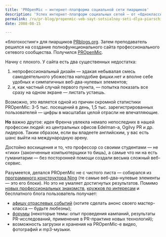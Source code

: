 ```yaml
---
title: 'PROpenMic — интернет-платформа социальной сети пиарщиков'
description: 'Успех интернет-платформ социальных сетей — от «Одноклассников» до Facebook-а — еще будоражит умы и не дает покоя. В каждой отрасли находится кто-нибудь, кто решает объединить и повести за собой коллег, направить в рабочее русло их энергию, которая сейчас все больше и повсеместно тратится на онлайн-болтовню в ущерб производству.'
permalink: /ru/pr-blog/propenmic-veb-sayt-sotsialnoy-seti-dlya-piarschikov
date: 2008-08-15

---
```


«блогохостинг» для пиарщиков <a href="https://prblogs.org/" target="_blank" rel="noopener noreferrer">PRblogs.org</a>. Затем преподаватель решился на создание полнофункционального сайта профессионального сетевого сообщества. Получился <a href="https://www.propenmic.org/" target="_blank" rel="noopener noreferrer">PROpenMic</a>.</p>
<p class="list-caption">Начну с плохого. У сайта есть два существенных недостатка:</p>
<ol>
<li>непрофессиональный дизайн — эдакая небывалая смесь самодеятельного убожества наподобие фишки.нет и вполне себе удобных и симпатичных веб-два-нулевых элементов;</li>
<li>и, как частный случай первого пункта, — попытка показать все сразу  на одном экране — листать устаешь.</li>
</ol>
<p>Возможно, это является одной из причин скромной статистики PROpenMic: 3-5 тыс. посещений в день, 1,5 тыс. зарегистрированных пользователей  — цифры в масштабах целой отрасли не впечатляющие.</p>
<p><strong>Но</strong> важно другое: идея Френча увлекла немало непоследних в нашей профессии людей: из центральных офисов Edelman-а, Ogilvy PR и др. лидеров. Таким образом, если вы владеете английским, у вас есть шанс выйти на международную арену.</p>
<p>Достойно восхищения и то, что профессор со своими студентами — не «гики» (законченные компьютерщики то бишь), а самые что ни на есть гуманитарии — без посторонней помощи создали весьма сложный веб-сервис.</p>
<p>Разумеется, делался PROpenMic не с чистого листа — собирался из <a href="https://internetno.net/2007/11/29/ning/" target="_blank" rel="nofollow">программного конструктора Ning</a> (те самые веб-два-нулевые элементы — это его блоки). Но это не умаляет достигнутых результатов. Помимо <a href="https://www.propenmic.org/profiles/members/" target="_blank" rel="nofollow">новых профессиональных знакомств</a>, <a href="https://www.propenmic.org/groups" target="_blank" rel="nofollow">кружков по интересам</a> и бесплатного блога пользователь получает:</p>
<ul>
<li><a href="https://www.propenmic.org/events" target="_blank" rel="nofollow">афишу отраслевых событий</a> (хотите сделать анонс своего мастер-класса — будьте любезны);</li>
<li><a href="https://www.propenmic.org/forum" target="_blank" rel="noopener noreferrer">форумы</a> (некоторые темы: опыт проведения кампаний, результаты PR-исследований, применение в PR-практике новых технологий);</li>
<li>возможность загрузки и хранения на PROpenMic-е видео, фотографий и mp3-музыки.</li>
</ul>

